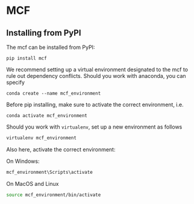 # MCF

## Installing from PyPI

The mcf can be installed from PyPI:

```
pip install mcf
```

We recommend setting up a virtual environment designated to the mcf to rule out dependency conflicts. Should you work with anaconda, you can specify


```conda
conda create --name mcf_environment
```

Before pip installing, make sure to activate the correct environment, i.e.

```conda
conda activate mcf_environment
```

Should you work with ``virtualenv``, set up a new environment as follows

```bash
virtualenv mcf_environment
```

Also here, activate the correct environment:

On Windows:

```bash
mcf_environment\Scripts\activate
```

On MacOS and Linux

```bash
source mcf_environment/bin/activate
```
